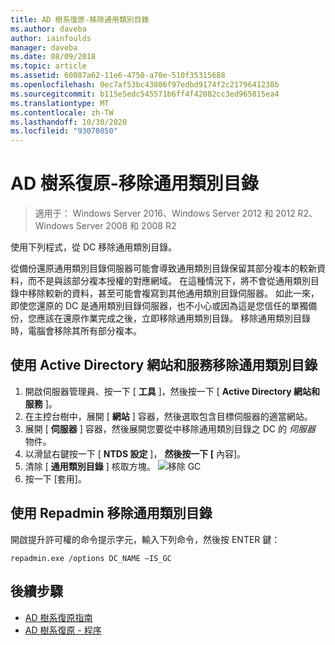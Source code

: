```yaml
---
title: AD 樹系復原-移除通用類別目錄
ms.author: daveba
author: iainfoulds
manager: daveba
ms.date: 08/09/2018
ms.topic: article
ms.assetid: 60087a62-11e6-4750-a70e-510f35315688
ms.openlocfilehash: 0ec7af53bc43806f97edbd9174f2c2179641238b
ms.sourcegitcommit: b115e5edc545571b6ff4f42082cc3ed965815ea4
ms.translationtype: MT
ms.contentlocale: zh-TW
ms.lasthandoff: 10/30/2020
ms.locfileid: "93070850"
---
```

# <a name="ad-forest-recovery---removing-the-global-catalog"></a>AD 樹系復原-移除通用類別目錄

>適用于： Windows Server 2016、Windows Server 2012 和 2012 R2、Windows Server 2008 和 2008 R2

 使用下列程式，從 DC 移除通用類別目錄。

 從備份還原通用類別目錄伺服器可能會導致通用類別目錄保留其部分複本的較新資料，而不是與該部分複本授權的對應網域。 在這種情況下，將不會從通用類別目錄中移除較新的資料，甚至可能會複寫到其他通用類別目錄伺服器。 如此一來，即使您還原的 DC 是通用類別目錄伺服器，也不小心或因為這是您信任的單獨備份，您應該在還原作業完成之後，立即移除通用類別目錄。 移除通用類別目錄時，電腦會移除其所有部分複本。

## <a name="to-remove-the-global-catalog-using-active-directory-sites-and-services"></a>使用 Active Directory 網站和服務移除通用類別目錄

1. 開啟伺服器管理員、按一下 [ **工具** ]，然後按一下 [ **Active Directory 網站和服務** ]。
2. 在主控台樹中，展開 [ **網站** ] 容器，然後選取包含目標伺服器的適當網站。
3. 展開 [ **伺服器** ] 容器，然後展開您要從中移除通用類別目錄之 DC 的 *伺服器* 物件。
4. 以滑鼠右鍵按一下 [ **NTDS 設定** ]， **然後按一下 [** 內容]。
5. 清除 [ **通用類別目錄** ] 核取方塊。
   ![移除 GC](media/AD-Forest-Recovery-Remove-GC/removegc1.png)
6. 按一下 [套用]。

## <a name="to-remove-the-global-catalog-using-repadmin"></a>使用 Repadmin 移除通用類別目錄

開啟提升許可權的命令提示字元，輸入下列命令，然後按 ENTER 鍵：

   ```
   repadmin.exe /options DC_NAME –IS_GC
   ```

## <a name="next-steps"></a>後續步驟

- [AD 樹系復原指南](AD-Forest-Recovery-Guide.md)
- [AD 樹系復原 - 程序](AD-Forest-Recovery-Procedures.md)
